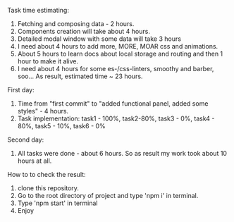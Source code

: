 Task time estimating:
1. Fetching and composing data - 2 hours.
2. Components creation will take about 4 hours.
3. Detailed modal window with some data will take 3 hours
4. I need about 4 hours to add more, MORE, MOAR css and animations.
5. About 5 hours to learn docs about local storage and routing and then 1 hour to make it alive.
6. I need about 4 hours for some es-/css-linters, smoothy and barber, soo...
As result, estimated time ~ 23 hours.

First day:
1. Time from "first commit" to "added functional panel, added some styles" - 4 hours.
2. Task implementation: task1 - 100%, task2-80%, task3 - 0%, task4 - 80%, task5 - 10%, task6 - 0%

Second day:
1. All tasks were done - about 6 hours.
So as result my work took about 10 hours at all.


How to to check the result:
1. clone this repository.
2. Go to the root directory of project and type 'npm i' in terminal.
3. Type 'npm start' in terminal
4. Enjoy
